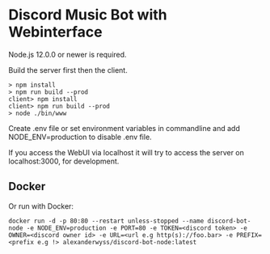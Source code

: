 # Discord Music Bot with Webinterface

Node.js 12.0.0 or newer is required.

Build the server first then the client.
```
> npm install
> npm run build --prod
client> npm install
client> npm run build --prod
> node ./bin/www
```

Create .env file or set environment variables in commandline and add NODE_ENV=production to disable .env file.

If you access the WebUI via localhost it will try to access the server on localhost:3000, for development.

## Docker
Or run with Docker:
```
docker run -d -p 80:80 --restart unless-stopped --name discord-bot-node -e NODE_ENV=production -e PORT=80 -e TOKEN=<discord token> -e OWNER=<discord owner id> -e URL=<url e.g http(s)://foo.bar> -e PREFIX=<prefix e.g !> alexanderwyss/discord-bot-node:latest
```
